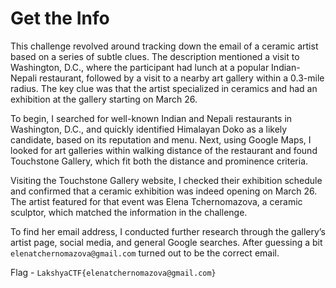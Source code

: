 # Get the Info

This challenge revolved around tracking down the email of a ceramic artist based on a series of subtle clues. The description mentioned a visit to Washington, D.C., where the participant had lunch at a popular Indian-Nepali restaurant, followed by a visit to a nearby art gallery within a 0.3-mile radius. The key clue was that the artist specialized in ceramics and had an exhibition at the gallery starting on March 26.

To begin, I searched for well-known Indian and Nepali restaurants in Washington, D.C., and quickly identified Himalayan Doko as a likely candidate, based on its reputation and menu. Next, using Google Maps, I looked for art galleries within walking distance of the restaurant and found Touchstone Gallery, which fit both the distance and prominence criteria.

Visiting the Touchstone Gallery website, I checked their exhibition schedule and confirmed that a ceramic exhibition was indeed opening on March 26. The artist featured for that event was Elena Tchernomazova, a ceramic sculptor, which matched the information in the challenge.

To find her email address, I conducted further research through the gallery’s artist page, social media, and general Google searches. After guessing a bit `elenatchernomazova@gmail.com` turned out to be the correct email.

Flag - `LakshyaCTF{elenatchernomazova@gmail.com}`
